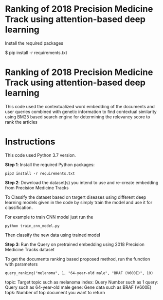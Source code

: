 # Ranking of 2018 Precision Medicine Track using attention-based deep learning 

Install the required packages

$ pip install -r requirements.txt
 

 
 # Ranking of 2018 Precision Medicine Track using attention-based deep learning 

This code used the contextualized word embedding of the documents and user queries combined with genetic information to find contextual similarity using BM25 based search engine for determining the relevancy score to rank the articles
 

# Instructions
This code used Python 3.7 version.

**Step 1**: Install the required Python packages: 

```
pip3 install -r requirements.txt
```

**Step 2**: Download the dataset(s) you intend to use and re-create embedding from Precision Medicine Tracks

To Classify the dataset based on targert diseases using different deep learning models given in the code by simply train the model and use it for classification.

For example to train CNN model just run the  
```
python train_cnn_model.py

```
Then classify the new data using trained model

**Step 3**: Run the Query on pretrained embedding using 2018 Precision Medicine Tracks dataset

To get the documents ranking based proposed method, run the function with parameters 

```
query_ranking("melanoma", 1, "64-year-old male", "BRAF (V600E)", 10)
```
topic: Target topic such as melanoma
index: Query Number such as 1
query: Query such as 64-year-old male
gene: Gene data such as BRAF (V600E)
topk: Number of top document you want to return



